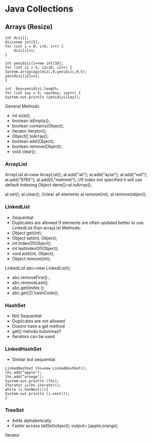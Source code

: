 # Java Collections

## Arrays (Resize)
```
int dizi[];
dizi=new int[5];
for (int i = 0; i<5; i++) {
	dizi[i]=i;
}

int yenidizi[]=new int[10];
for (int i2 = 5; i2<10; i2++) {
System.arraycopy(dizi,0,yenidizi,0,5);
yenidizi[i2]=i2;
}	

int  boy=yenidizi.length;
for (int say = 5; say<boy; say++) {
System.out.println (yenidizi[say]);
```


General Methods
- int size();
- boolean isEmpty();
- boolean contains(Object);
- Iterator iterator();
- Object[] toArray();
- boolean add(Object);
- boolean remove(Object);
- void clear();

### ArrayList
ArrayList al=new ArrayList();
al.add("ali");
al.add(“ayse");
al.add(“veli"); 
al.add(“9765");
al.add(0,”mehmet”); //If index not specified it will use default indexing
Object dene[]=al.toArray();

al.set(); 
al.clear(); //clear all elements
al.remove(int);
al.remove(object);

### LinkedList

- Sequential 
- Duplicates are allowed
If elements are often updated better to use LinkedList than arrayList
Methods:
- Object get(int);
- Object set(int, Object);
- int indexOf(Object);
- int lastIndexOf(Object);
- void add(int, Object);
- Object remove(int);


LinkedList abc=new LinkedList();
- abc.removeFirst() ;
- abc.removeLast();
- abc.get(index i);
- abc.get(2).hashCode();

### HashSet
- Not Sequential 
- Duplicates are not allowed
- Doesnt have a get method
- get() metodu bulunmaz!!
- Iterators can be used
### LinkedHashSet
- Similar but sequential 
```
LinkedHashSet lhs=new LinkedHashSet();		
lhs.add(“apple");
lhs.add(“orange");
System.out.println (lhs);
Iterator i=lhs.iterator();
while (i.hasNext()){		
System.out.println (i.next());
} 
```
### TreeSet
- Adds alphabetically
- Faster access
tailSet(object); output= [apple,orange]


Iterator
























